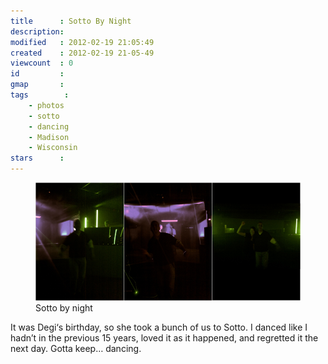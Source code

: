 ```yaml
---
title      : Sotto By Night
description: 
modified   : 2012-02-19 21:05:49
created    : 2012-02-19 21-05-49
viewcount  : 0
id         : 
gmap       : 
tags        :
    - photos
    - sotto
    - dancing
    - Madison
    - Wisconsin
stars      : 
---
```


<figure>
    <img src="img/sotto_by_night.jpg">
    <figcaption>Sotto by night</figcaption>
</figure>

It was Degi‘s birthday, so she took a bunch of us to Sotto. I danced like I hadn’t in the previous 15 years, loved it as it happened, and regretted it the next day. Gotta keep… dancing.
